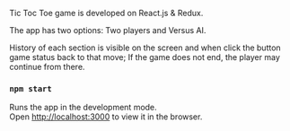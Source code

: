 Tic Toc Toe game is developed on React.js & Redux.

The app has two options: Two players and Versus AI.

History of each section is visible on the screen and when click the button game status back to that move; 
If the game does not end, the player may continue from there.


### `npm start`

Runs the app in the development mode.\
Open [http://localhost:3000](http://localhost:3000) to view it in the browser.